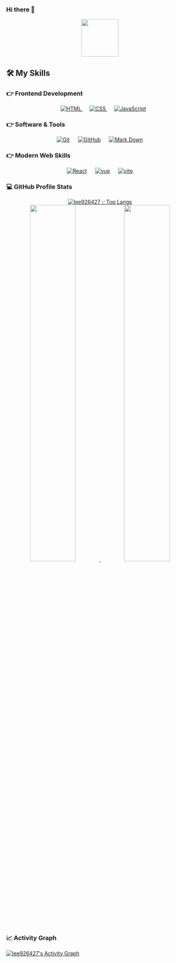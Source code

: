 ### Hi there 👋

<div id="header" align="center">
  <img src="https://media4.giphy.com/media/lOgu1OnjYF2GHBfRU4/giphy.gif" width="100"/>
</div>

## 🛠️ My Skills

### 👉 Frontend Development
<p align="center"> 
  &emsp; 
  <a href="https://www.w3.org/html/" target="_blank"> 
   <img alt="HTML" src="https://img.shields.io/badge/HTML5%20-%23E34F26.svg?style=plastic&logo=html5&logoColor=white">
  </a>   
  &emsp;
  <a href="https://www.w3schools.com/css/" target="_blank">
    <img alt="CSS" src="https://img.shields.io/badge/CSS3%20-%231572B6.svg?style=plastic&logo=css3&logoColor=white">
  </a>
  &emsp;
  <a href="https://developer.mozilla.org/en-US/docs/Web/JavaScript" target="_blank"> 
     <img alt="JavaScript" src="https://img.shields.io/badge/JavaScript ES6+%20-%23F7DF1E.svg?style=plastic&logo=javascript&logoColor=black">
   </a>
</p>

### 👉 Software & Tools
 
<p align="center">
  &emsp;
    <a href="#"><img alt="Git" src="https://img.shields.io/badge/Git%20-%23F05033.svg?style=plastic&logo=git&logoColor=white"></a>
  &emsp;
    <a href="#"><img alt="GitHub" src="https://img.shields.io/badge/github-%23181717.svg?style=plastic&logo=github&logoColor=white"></a>
  &emsp;
    <a href="#"><img alt="Mark Down" src="https://img.shields.io/badge/Markdown-000000?style=plastic&logo=markdown&logoColor=white"></a>
  &emsp;
</p>

### 👉 Modern Web Skills
 
<p align="center">
  &emsp;
    <a href="#"><img alt="React" src="https://img.shields.io/badge/React 16.8+%20-%2300d8ff.svg?style=?style=plastic&logo=react&logoColor=white"></a>
  &emsp;
    <a href="#"><img alt="vue" src="https://img.shields.io/badge/Vue3+%20-%2342b883.svg?style=?style=plastic&logo=vue.js&logoColor=white"></a>
  &emsp;
    <a href="#"><img alt="vite" src="https://img.shields.io/badge/Vite+%20-%23a740d6.svg?style=?style=plastic&logo=vite&logoColor=white"></a>
  &emsp;
</p>

### 💻 GitHub Profile Stats

<div align="center">
  <a href="https://github.com/lee926427/">
    <img 
         src="https://github-readme-stats.vercel.app/api/top-langs/?username=lee926427&langs_count=6&theme=gruvbox&layout=compact&hide_border=true"                  alt="lee926427 :: Top Langs" />
  </a>
</div>
<div align="center">
  <a href="https://github.com/1999AZZAR/">
     <img width="49.5%" src="https://github-readme-stats.vercel.app/api?username=lee926427&show_icons=true&theme=gruvbox&hide_border=true" />
     <img width="49.5%" src="https://github-readme-streak-stats.herokuapp.com/?user=lee926427&theme=gruvbox&hide_border=true" />
  </a>
</div>

### 📈 Activity Graph
<a href="https://github.com/ashutosh00710/github-readme-activity-graph"><img alt="lee926427's Activity Graph" src="https://activity-graph.herokuapp.com/graph/?username=lee926427&bg_color=242423&color=ccc&line=e8bb17&point=fff&hide_border=true" /></a>
